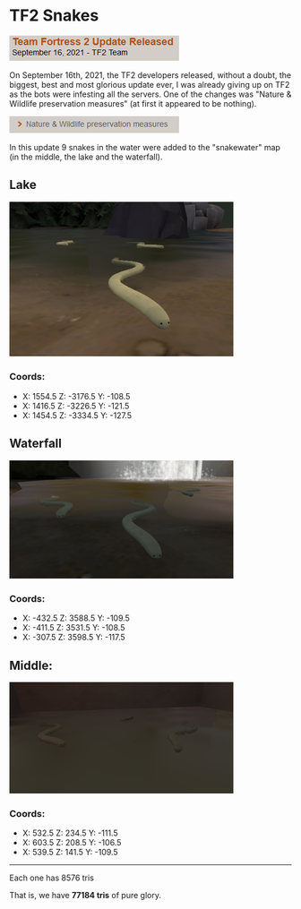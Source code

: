 # TF2 Snakes

![](resources/p2.png)

On September 16th, 2021, the TF2 developers released, without a doubt, the biggest, best and most glorious update ever, I was already giving up on TF2 as the bots were infesting all the servers. One of the changes was "Nature & Wildlife preservation measures" (at first it appeared to be nothing).

![](resources/p1.png)

In this update 9 snakes in the water were added to the "snakewater" map (in the middle, the lake and the waterfall).

## Lake

<img width="400px" src="resources/p3.png">

### Coords:

- X: 1554.5 Z: -3176.5 Y: -108.5
- X: 1416.5 Z: -3226.5 Y: -121.5
- X: 1454.5 Z: -3334.5 Y: -127.5

## Waterfall

<img width="400px" src="resources/p4.png">

### Coords:

- X: -432.5 Z: 3588.5 Y: -109.5
- X: -411.5 Z: 3531.5 Y: -108.5
- X: -307.5 Z: 3598.5 Y: -117.5

## Middle:

<img width="400px" src="resources/p5.png">

### Coords:

- X: 532.5 Z: 234.5 Y: -111.5
- X: 603.5 Z: 208.5 Y: -106.5
- X: 539.5 Z: 141.5 Y: -109.5

---

Each one has 8576 tris 

That is, we have **77184 tris** of pure glory. 
